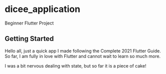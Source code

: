 # dicee_application

Beginner Flutter Project

## Getting Started

Hello all, just a quick app I made following the Complete 2021 Flutter Guide.
So far, I am fully in love with Flutter and cannot wait to learn so much more.

I was a bit nervous dealing with state, but so far it is a piece of cake!
